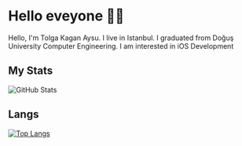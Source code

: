 #  Hello eveyone 👐🏻
 Hello, I'm Tolga Kagan Aysu. I live in Istanbul. I graduated from Doğuş University Computer Engineering. I am interested in iOS Development

## My Stats
![GitHub Stats](https://github-readme-stats.vercel.app/api?username=tolgakaanaysu&theme=radical)

## Langs
[![Top Langs](https://github-readme-stats.vercel.app/api/top-langs/?username=tolgakaanaysu&langs_count=8&layout=compact&theme=radical)](https://github.com/anuraghazra/github-readme-stats)



